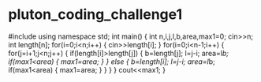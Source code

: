 # pluton_coding_challenge1
#include<iostream>
using namespace std;
int main()
{
    int n,i,j,l,b,area,max1=0;
    cin>>n;
    int length[n];
    for(i=0;i<n;i++)
    {
        cin>>length[i];
    }
    for(i=0;i<n-1;i++)
    {
        for(j=i+1;j<n;j++)
        {
            if(length[i]>length[j])
            {
                b=length[j];
                l=j-i;
                area=l*b;
                if(max1<area)
                {
                    max1=area;
                }
            }
            else
            {
                b=length[i];
                l=j-i;
                area=l*b;
                if(max1<area)
                {
                    max1=area;
                }
            }
        }
    }
    cout<<max1;
}
